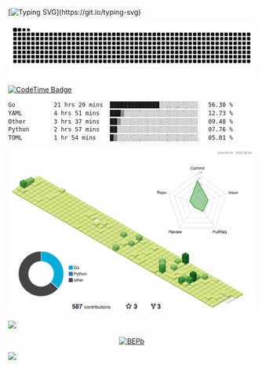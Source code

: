 [![Typing SVG](https://readme-typing-svg.demolab.com?font=JetBrains+Mono&duration=3000&center=true&vCenter=true&multiline=true&repeat=false&width=800&height=80&lines=Welcome+to+KevinMatt's+workshop;Do+not+go+gentle+into+that+good+night.)](https://git.io/typing-svg)

![snake-grid](https://raw.githubusercontent.com/kevinmatthe/kevinmatthe/output/github-contribution-grid-snake-dark.svg)

[![CodeTime Badge](https://img.shields.io/endpoint?style=flat-square&color=222&url=https%3A%2F%2Fapi.codetime.dev%2Fshield%3Fid%3D30418%26project%3D%26in=0)](https://codetime.dev)

<!--START_SECTION:waka-->

```txt
Go           21 hrs 29 mins  ██████████████░░░░░░░░░░░   56.30 %
YAML         4 hrs 51 mins   ███▒░░░░░░░░░░░░░░░░░░░░░   12.73 %
Other        3 hrs 37 mins   ██▒░░░░░░░░░░░░░░░░░░░░░░   09.48 %
Python       2 hrs 57 mins   ██░░░░░░░░░░░░░░░░░░░░░░░   07.76 %
TOML         1 hr 54 mins    █▒░░░░░░░░░░░░░░░░░░░░░░░   05.01 %
```

<!--END_SECTION:waka-->

<!--   profile-green-animate -->
![](./profile-3d-contrib/profile-green-animate.svg)

<!--  2d history skills -->
<img src="https://cr-skills-chart-widget.azurewebsites.net/api/api?username=kevinmatthe" width="auto"></img>

<p align="center"> 
<a href="https://github.com/ryo-ma/github-profile-trophy"><img src="https://github-profile-trophy.vercel.app/?username=kevinmatthe" alt="BEPb" /></a>
</p>

<img src="https://cr-ss-service.azurewebsites.net/api/ScreenShot?widget=summary&username=kevinmatthe" width="auto"></img>
